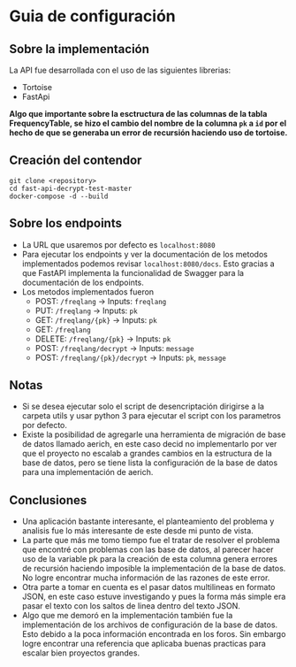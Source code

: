 # Guia de configuración

## Sobre la implementación

La API fue desarrollada con el uso de las siguientes librerias:

* Tortoise
* FastApi

**Algo que importante sobre la esctructura de las columnas de la tabla FrequencyTable, se hizo el cambio del nombre de la columna `pk` a `id` por el hecho de que se generaba un error de recursión haciendo uso de tortoise.**

## Creación del contendor

```
git clone <repository>
cd fast-api-decrypt-test-master
docker-compose -d --build
```

## Sobre los endpoints

* La URL que usaremos por defecto es `localhost:8080`
* Para ejecutar los endpoints y ver la documentación de los metodos implementados podemos revisar `localhost:8080/docs`. Esto gracias a que FastAPI implementa la funcionalidad de Swagger para la documentación de los endpoints.
* Los metodos implementados fueron
  * POST: `/freqlang` -> Inputs: `freqlang`
  * PUT: `/freqlang` -> Inputs: `pk`
  * GET: `/freqlang/{pk}` -> Inputs: `pk`
  * GET: `/freqlang`
  * DELETE: `/freqlang/{pk}` -> Inputs: `pk`
  * POST: `/freqlang/decrypt` -> Inputs: `message`
  * POST: `/freqlang/{pk}/decrypt` -> Inputs: `pk`, `message`

## Notas

* Si se desea ejecutar solo el script de desencriptación dirigirse a la carpeta utils y usar python 3 para ejecutar el script con los parametros por defecto.
* Existe la posibilidad de agregarle una herramienta de migración de base de datos llamado aerich, en este caso decid no implementarlo por ver que el proyecto no escalab a grandes cambios en la estructura de la base de datos, pero se tiene lista la configuración de la base de datos para una implementación de aerich.

## Conclusiones

* Una aplicación bastante interesante, el planteamiento del problema y analisis fue lo más interesante de este desde mi punto de vista.
* La parte que más me tomo tiempo fue el tratar de resolver el problema que encontré con problemas con las base de datos, al parecer hacer uso de la variable pk para la creación de esta columna genera errores de recursión haciendo imposible la implementación de la base de datos. No logre encontrar mucha información de las razones de este error.
* Otra parte a tomar en cuenta es el pasar datos multilineas en formato JSON, en este caso estuve investigando y pues la forma más simple era pasar el texto con los saltos de linea dentro del texto JSON.
* Algo que me demoró en la implementación también fue la implementación de los archivos de configuración de la base de datos. Esto debido a la poca información encontrada en los foros. Sin embargo logre encontrar una referencia que aplicaba buenas practicas para escalar bien proyectos grandes.